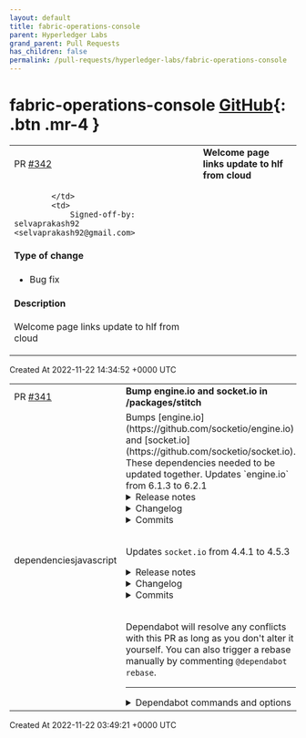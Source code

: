 ```yaml
---
layout: default
title: fabric-operations-console
parent: Hyperledger Labs
grand_parent: Pull Requests
has_children: false
permalink: /pull-requests/hyperledger-labs/fabric-operations-console
---
```


# fabric-operations-console <span class="fs-3 right-align">[GitHub](https://github.com/hyperledger-labs/fabric-operations-console){: .btn .mr-4 }</span>


<div>
    <table>
        <tr>
            <td>
                PR <a href="https://github.com/hyperledger-labs/fabric-operations-console/pull/342" class=".btn">#342</a>
            </td>
            <td>
                <b>
                    Welcome page links update to hlf from cloud
                </b>
            </td>
        </tr>
        <tr>
            <td>
                
            </td>
            <td>
                Signed-off-by: selvaprakash92 <selvaprakash92@gmail.com>

#### Type of change

<!--- What type of change? Pick one option and delete the others. -->

- Bug fix

#### Description
<!--- Describe your changes in detail, including motivation. -->

 Welcome page links update to hlf from cloud
            </td>
        </tr>
    </table>
    <div class="right-align">
        Created At 2022-11-22 14:34:52 +0000 UTC
    </div>
</div>

<div>
    <table>
        <tr>
            <td>
                PR <a href="https://github.com/hyperledger-labs/fabric-operations-console/pull/341" class=".btn">#341</a>
            </td>
            <td>
                <b>
                    Bump engine.io and socket.io in /packages/stitch
                </b>
            </td>
        </tr>
        <tr>
            <td>
                <span class="chip">dependencies</span><span class="chip">javascript</span>
            </td>
            <td>
                Bumps [engine.io](https://github.com/socketio/engine.io) and [socket.io](https://github.com/socketio/socket.io). These dependencies needed to be updated together.
Updates `engine.io` from 6.1.3 to 6.2.1
<details>
<summary>Release notes</summary>
<p><em>Sourced from <a href="https://github.com/socketio/engine.io/releases">engine.io's releases</a>.</em></p>
<blockquote>
<h2>6.2.1</h2>
<p>:warning: This release contains an important security fix :warning:</p>
<p>A malicious client could send a specially crafted HTTP request, triggering an uncaught exception and killing the Node.js process:</p>
<pre><code>Error: read ECONNRESET
    at TCP.onStreamRead (internal/stream_base_commons.js:209:20)
Emitted 'error' event on Socket instance at:
    at emitErrorNT (internal/streams/destroy.js:106:8)
    at emitErrorCloseNT (internal/streams/destroy.js:74:3)
    at processTicksAndRejections (internal/process/task_queues.js:80:21) {
  errno: -104,
  code: 'ECONNRESET',
  syscall: 'read'
}
</code></pre>
<p>Please upgrade as soon as possible.</p>
<h3>Bug Fixes</h3>
<ul>
<li>catch errors when destroying invalid upgrades (<a href="https://github-redirect.dependabot.com/socketio/engine.io/issues/658">#658</a>) (<a href="https://github.com/socketio/engine.io/commit/425e833ab13373edf1dd5a0706f07100db14e3c6">425e833</a>)</li>
</ul>
<h2>6.2.0</h2>
<h2>Features</h2>
<ul>
<li>add the &quot;maxPayload&quot; field in the handshake details (<a href="https://github.com/socketio/engine.io/commit/088dcb4dff60df39785df13d0a33d3ceaa1dff38">088dcb4</a>)</li>
</ul>
<p>So that clients in HTTP long-polling can decide how many packets they have to send to stay under the maxHttpBufferSize
value.</p>
<p>This is a backward compatible change which should not mandate a new major revision of the protocol (we stay in v4), as
we only add a field in the JSON-encoded handshake data:</p>
<pre><code>0{&quot;sid&quot;:&quot;lv_VI97HAXpY6yYWAAAC&quot;,&quot;upgrades&quot;:[&quot;websocket&quot;],&quot;pingInterval&quot;:25000,&quot;pingTimeout&quot;:5000,&quot;maxPayload&quot;:1000000}
</code></pre>
<h4>Links</h4>
<ul>
<li>Diff: <a href="https://github.com/socketio/engine.io/compare/6.1.3...6.2.0">https://github.com/socketio/engine.io/compare/6.1.3...6.2.0</a></li>
<li>Client release: <a href="https://github.com/socketio/engine.io-client/releases/tag/6.2.0">6.2.0</a></li>
<li>ws version: <a href="https://github.com/websockets/ws/releases/tag/8.2.3">~8.2.3</a></li>
</ul>
</blockquote>
</details>
<details>
<summary>Changelog</summary>
<p><em>Sourced from <a href="https://github.com/socketio/engine.io/blob/main/CHANGELOG.md">engine.io's changelog</a>.</em></p>
<blockquote>
<h2><a href="https://github.com/socketio/engine.io/compare/6.2.0...6.2.1">6.2.1</a> (2022-11-20)</h2>
<p>:warning: This release contains an important security fix :warning:</p>
<p>A malicious client could send a specially crafted HTTP request, triggering an uncaught exception and killing the Node.js process:</p>
<pre><code>Error: read ECONNRESET
    at TCP.onStreamRead (internal/stream_base_commons.js:209:20)
Emitted 'error' event on Socket instance at:
    at emitErrorNT (internal/streams/destroy.js:106:8)
    at emitErrorCloseNT (internal/streams/destroy.js:74:3)
    at processTicksAndRejections (internal/process/task_queues.js:80:21) {
  errno: -104,
  code: 'ECONNRESET',
  syscall: 'read'
}
</code></pre>
<p>Please upgrade as soon as possible.</p>
<h3>Bug Fixes</h3>
<ul>
<li>catch errors when destroying invalid upgrades (<a href="https://github-redirect.dependabot.com/socketio/engine.io/issues/658">#658</a>) (<a href="https://github.com/socketio/engine.io/commit/425e833ab13373edf1dd5a0706f07100db14e3c6">425e833</a>)</li>
</ul>
<h1><a href="https://github.com/socketio/engine.io/compare/3.5.0...3.6.0">3.6.0</a> (2022-06-06)</h1>
<h3>Bug Fixes</h3>
<ul>
<li>add extension in the package.json main entry (<a href="https://github-redirect.dependabot.com/socketio/engine.io/issues/608">#608</a>) (<a href="https://github.com/socketio/engine.io/commit/3ad0567dbd57cfb7c2ff4e8b7488d80f37022b4a">3ad0567</a>)</li>
<li>do not reset the ping timer after upgrade (<a href="https://github.com/socketio/engine.io/commit/1f5d4699862afee1e410fcb0e1f5e751ebcd2f9f">1f5d469</a>), closes <a href="https://github-redirect.dependabot.com//github-redirect.dependabot.com/socketio/socket.io-client-swift/pull/1309/issues/issuecomment-768475704">socketio/socket.io-client-swift#1309</a></li>
</ul>
<h3>Features</h3>
<ul>
<li>decrease the default value of maxHttpBufferSize (<a href="https://github.com/socketio/engine.io/commit/58e274c437e9cbcf69fd913c813aad8fbd253703">58e274c</a>)</li>
</ul>
<p>This change reduces the default value from 100 mb to a more sane 1 mb.</p>
<p>This helps protect the server against denial of service attacks by malicious clients sending huge amounts of data.</p>
<p>See also: <a href="https://github.com/advisories/GHSA-j4f2-536g-r55m">https://github.com/advisories/GHSA-j4f2-536g-r55m</a></p>
<ul>
<li>increase the default value of pingTimeout (<a href="https://github.com/socketio/engine.io/commit/f55a79a28a5fbc6c9edae876dd11308b89cc979e">f55a79a</a>)</li>
</ul>
<!-- raw HTML omitted -->
</blockquote>
<p>... (truncated)</p>
</details>
<details>
<summary>Commits</summary>
<ul>
<li><a href="https://github.com/socketio/engine.io/commit/24b847be6a61b64efc8c8c4d058a69259ad67693"><code>24b847b</code></a> chore(release): 6.2.1</li>
<li><a href="https://github.com/socketio/engine.io/commit/425e833ab13373edf1dd5a0706f07100db14e3c6"><code>425e833</code></a> fix: catch errors when destroying invalid upgrades (<a href="https://github-redirect.dependabot.com/socketio/engine.io/issues/658">#658</a>)</li>
<li><a href="https://github.com/socketio/engine.io/commit/99adb00ba11d80ab27a4a2f4afd0eebd8aa406c5"><code>99adb00</code></a> chore(deps): bump xmlhttprequest-ssl and engine.io-client in /examples/latenc...</li>
<li><a href="https://github.com/socketio/engine.io/commit/d196f6a6b746b5e362b131a1a16901a3db12cb21"><code>d196f6a</code></a> chore(deps): bump minimatch from 3.0.4 to 3.1.2 (<a href="https://github-redirect.dependabot.com/socketio/engine.io/issues/660">#660</a>)</li>
<li><a href="https://github.com/socketio/engine.io/commit/7c1270f98c51e51dfae1237492a56276070fd10e"><code>7c1270f</code></a> chore(deps): bump nanoid from 3.1.25 to 3.3.1 (<a href="https://github-redirect.dependabot.com/socketio/engine.io/issues/659">#659</a>)</li>
<li><a href="https://github.com/socketio/engine.io/commit/535a01d8898a5cc858c9d6031fc5ecda96ea4579"><code>535a01d</code></a> ci: add Node.js 18 in the test matrix</li>
<li><a href="https://github.com/socketio/engine.io/commit/1b71a6f5cb868c934696ae3cc1a92d1168ec8505"><code>1b71a6f</code></a> docs: remove &quot;Vanilla JS&quot; highlight from README (<a href="https://github-redirect.dependabot.com/socketio/engine.io/issues/656">#656</a>)</li>
<li><a href="https://github.com/socketio/engine.io/commit/917d1d29e13f2e8f523c3738f6413f67b587aebe"><code>917d1d2</code></a> refactor: replace deprecated <code>String.prototype.substr()</code> (<a href="https://github-redirect.dependabot.com/socketio/engine.io/issues/646">#646</a>)</li>
<li><a href="https://github.com/socketio/engine.io/commit/020801ab8ce2d4cba517fe04df89b39d403123a5"><code>020801a</code></a> chore: add changelog for version 3.6.0</li>
<li><a href="https://github.com/socketio/engine.io/commit/ed1d6f912ce61b13e2ae7ce7a1027b8c5fae2f15"><code>ed1d6f9</code></a> test: make test script work on Windows (<a href="https://github-redirect.dependabot.com/socketio/engine.io/issues/643">#643</a>)</li>
<li>Additional commits viewable in <a href="https://github.com/socketio/engine.io/compare/6.1.3...6.2.1">compare view</a></li>
</ul>
</details>
<br />

Updates `socket.io` from 4.4.1 to 4.5.3
<details>
<summary>Release notes</summary>
<p><em>Sourced from <a href="https://github.com/socketio/socket.io/releases">socket.io's releases</a>.</em></p>
<blockquote>
<h2>4.5.3</h2>
<h3>Bug Fixes</h3>
<ul>
<li><strong>typings:</strong> accept an HTTP2 server in the constructor (<a href="https://github.com/socketio/socket.io/commit/d3d0a2d5beaff51fd145f810bcaf6914213f8a06">d3d0a2d</a>)</li>
<li><strong>typings:</strong> apply types to &quot;io.timeout(...).emit()&quot; calls (<a href="https://github.com/socketio/socket.io/commit/e357daf5858560bc84e7e50cd36f0278d6721ea1">e357daf</a>)</li>
</ul>
<h4>Links:</h4>
<ul>
<li>Diff: <a href="https://github.com/socketio/socket.io/compare/4.5.2...4.5.3">https://github.com/socketio/socket.io/compare/4.5.2...4.5.3</a></li>
<li>Client release: <a href="https://github.com/socketio/socket.io-client/releases/tag/4.5.3">4.5.3</a></li>
<li>engine.io version:  <code>~6.2.0</code></li>
<li>ws version: <code>~8.2.3</code></li>
</ul>
<h2>4.5.2</h2>
<h3>Bug Fixes</h3>
<ul>
<li>prevent the socket from joining a room after disconnection (<a href="https://github.com/socketio/socket.io/commit/18f3fdab12947a9fee3e9c37cfc1da97027d1473">18f3fda</a>)</li>
<li><strong>uws:</strong> prevent the server from crashing after upgrade (<a href="https://github.com/socketio/socket.io/commit/ba497ee3eb52c4abf1464380d015d8c788714364">ba497ee</a>)</li>
</ul>
<h4>Links:</h4>
<ul>
<li>Diff: <a href="https://github.com/socketio/socket.io/compare/4.5.1...4.5.2">https://github.com/socketio/socket.io/compare/4.5.1...4.5.2</a></li>
<li>Client release: <a href="https://github.com/socketio/socket.io-client/releases/tag/4.5.2">4.5.2</a></li>
<li>engine.io version:  <code>~6.2.0</code></li>
<li>ws version: <code>~8.2.3</code></li>
</ul>
<h2>4.5.1</h2>
<h3>Bug Fixes</h3>
<ul>
<li>forward the local flag to the adapter when using fetchSockets() (<a href="https://github.com/socketio/socket.io/commit/30430f0985f8e7c49394543d4c84913b6a15df60">30430f0</a>)</li>
<li><strong>typings:</strong> add HTTPS server to accepted types (<a href="https://github-redirect.dependabot.com/socketio/socket.io/issues/4351">#4351</a>) (<a href="https://github.com/socketio/socket.io/commit/9b43c9167cff817c60fa29dbda2ef7cd938aff51">9b43c91</a>)</li>
</ul>
<h4>Links:</h4>
<ul>
<li>Diff: <a href="https://github.com/socketio/socket.io/compare/4.5.0...4.5.1">https://github.com/socketio/socket.io/compare/4.5.0...4.5.1</a></li>
<li>Client release: <a href="https://github.com/socketio/socket.io-client/releases/tag/4.5.1">4.5.1</a></li>
<li>engine.io version:  <code>~6.2.0</code></li>
<li>ws version: <code>~8.2.3</code></li>
</ul>
<h2>4.5.0</h2>
<h3>Bug Fixes</h3>
<ul>
<li><strong>typings:</strong> ensure compatibility with TypeScript 3.x (<a href="https://github-redirect.dependabot.com/socketio/socket.io/issues/4259">#4259</a>) (<a href="https://github.com/socketio/socket.io/commit/02c87a85614e217b8e7b93753f315790ae9d99f6">02c87a8</a>)</li>
</ul>
<h3>Features</h3>
<ul>
<li>add support for catch-all listeners for outgoing packets (<a href="https://github.com/socketio/socket.io/commit/531104d332690138b7aab84d5583d6204132c8b4">531104d</a>)</li>
</ul>
<p>This is similar to <code>onAny()</code>, but for outgoing packets.</p>
<!-- raw HTML omitted -->
</blockquote>
<p>... (truncated)</p>
</details>
<details>
<summary>Changelog</summary>
<p><em>Sourced from <a href="https://github.com/socketio/socket.io/blob/main/CHANGELOG.md">socket.io's changelog</a>.</em></p>
<blockquote>
<h2><a href="https://github.com/socketio/socket.io/compare/4.5.2...4.5.3">4.5.3</a> (2022-10-15)</h2>
<h3>Bug Fixes</h3>
<ul>
<li><strong>typings:</strong> accept an HTTP2 server in the constructor (<a href="https://github.com/socketio/socket.io/commit/d3d0a2d5beaff51fd145f810bcaf6914213f8a06">d3d0a2d</a>)</li>
<li><strong>typings:</strong> apply types to &quot;io.timeout(...).emit()&quot; calls (<a href="https://github.com/socketio/socket.io/commit/e357daf5858560bc84e7e50cd36f0278d6721ea1">e357daf</a>)</li>
</ul>
<h2><a href="https://github.com/socketio/socket.io/compare/4.5.1...4.5.2">4.5.2</a> (2022-09-02)</h2>
<h3>Bug Fixes</h3>
<ul>
<li>prevent the socket from joining a room after disconnection (<a href="https://github.com/socketio/socket.io/commit/18f3fdab12947a9fee3e9c37cfc1da97027d1473">18f3fda</a>)</li>
<li><strong>uws:</strong> prevent the server from crashing after upgrade (<a href="https://github.com/socketio/socket.io/commit/ba497ee3eb52c4abf1464380d015d8c788714364">ba497ee</a>)</li>
</ul>
<h1><a href="https://github.com/socketio/socket.io/compare/2.4.1...2.5.0">2.5.0</a> (2022-06-26)</h1>
<h3>Bug Fixes</h3>
<ul>
<li>fix race condition in dynamic namespaces (<a href="https://github.com/socketio/socket.io/commit/05e1278cfa99f3ecf3f8f0531ffe57d850e9a05b">05e1278</a>)</li>
<li>ignore packet received after disconnection (<a href="https://github.com/socketio/socket.io/commit/22d4bdf00d1a03885dc0171125faddfaef730066">22d4bdf</a>)</li>
<li>only set 'connected' to true after middleware execution (<a href="https://github.com/socketio/socket.io/commit/226cc16165f9fe60f16ff4d295fb91c8971cde35">226cc16</a>)</li>
<li>prevent the socket from joining a room after disconnection (<a href="https://github.com/socketio/socket.io/commit/f223178eb655a7713303b21a78f9ef9e161d6458">f223178</a>)</li>
</ul>
<h2><a href="https://github.com/socketio/socket.io/compare/4.5.0...4.5.1">4.5.1</a> (2022-05-17)</h2>
<h3>Bug Fixes</h3>
<ul>
<li>forward the local flag to the adapter when using fetchSockets() (<a href="https://github.com/socketio/socket.io/commit/30430f0985f8e7c49394543d4c84913b6a15df60">30430f0</a>)</li>
<li><strong>typings:</strong> add HTTPS server to accepted types (<a href="https://github-redirect.dependabot.com/socketio/socket.io/issues/4351">#4351</a>) (<a href="https://github.com/socketio/socket.io/commit/9b43c9167cff817c60fa29dbda2ef7cd938aff51">9b43c91</a>)</li>
</ul>
<h1><a href="https://github.com/socketio/socket.io/compare/4.4.1...4.5.0">4.5.0</a> (2022-04-23)</h1>
<h3>Bug Fixes</h3>
<ul>
<li><strong>typings:</strong> ensure compatibility with TypeScript 3.x (<a href="https://github-redirect.dependabot.com/socketio/socket.io/issues/4259">#4259</a>) (<a href="https://github.com/socketio/socket.io/commit/02c87a85614e217b8e7b93753f315790ae9d99f6">02c87a8</a>)</li>
</ul>
<!-- raw HTML omitted -->
</blockquote>
<p>... (truncated)</p>
</details>
<details>
<summary>Commits</summary>
<ul>
<li><a href="https://github.com/socketio/socket.io/commit/945c84be47d2923a9132786c9fd11dd90fa2c6db"><code>945c84b</code></a> chore(release): 4.5.3</li>
<li><a href="https://github.com/socketio/socket.io/commit/d3d0a2d5beaff51fd145f810bcaf6914213f8a06"><code>d3d0a2d</code></a> fix(typings): accept an HTTP2 server in the constructor</li>
<li><a href="https://github.com/socketio/socket.io/commit/19b225b0c8a093d7f54ccf1b9d3765bc8f463a65"><code>19b225b</code></a> docs(examples): update dependencies of the basic CRUD example</li>
<li><a href="https://github.com/socketio/socket.io/commit/8fae95dd182ee1fdd033f7646eacc6beca6f456a"><code>8fae95d</code></a> docs: add jsdoc for each public method</li>
<li><a href="https://github.com/socketio/socket.io/commit/e6f6b906db8209996b1adb564332cb443df38fc6"><code>e6f6b90</code></a> docs: add deprecation notice for the allSockets() method</li>
<li><a href="https://github.com/socketio/socket.io/commit/596eb88af7fcd41e9d7c0abca4d1305a7e2c2fea"><code>596eb88</code></a> ci: upgrade to actions/checkout@3 and actions/setup-node@3</li>
<li><a href="https://github.com/socketio/socket.io/commit/e357daf5858560bc84e7e50cd36f0278d6721ea1"><code>e357daf</code></a> fix(typings): apply types to &quot;io.timeout(...).emit()&quot; calls</li>
<li><a href="https://github.com/socketio/socket.io/commit/10fa4a2690fafcf9415e49aad507394e0b9a9ab0"><code>10fa4a2</code></a> refactor: add list of possible disconnection reasons</li>
<li><a href="https://github.com/socketio/socket.io/commit/8be95b3bd323f83b9bc5d7b0292abc2dbea9ce56"><code>8be95b3</code></a> chore(release): 4.5.2</li>
<li><a href="https://github.com/socketio/socket.io/commit/ba497ee3eb52c4abf1464380d015d8c788714364"><code>ba497ee</code></a> fix(uws): prevent the server from crashing after upgrade</li>
<li>Additional commits viewable in <a href="https://github.com/socketio/socket.io/compare/4.4.1...4.5.3">compare view</a></li>
</ul>
</details>
<br />


Dependabot will resolve any conflicts with this PR as long as you don't alter it yourself. You can also trigger a rebase manually by commenting `@dependabot rebase`.

[//]: # (dependabot-automerge-start)
[//]: # (dependabot-automerge-end)

---

<details>
<summary>Dependabot commands and options</summary>
<br />

You can trigger Dependabot actions by commenting on this PR:
- `@dependabot rebase` will rebase this PR
- `@dependabot recreate` will recreate this PR, overwriting any edits that have been made to it
- `@dependabot merge` will merge this PR after your CI passes on it
- `@dependabot squash and merge` will squash and merge this PR after your CI passes on it
- `@dependabot cancel merge` will cancel a previously requested merge and block automerging
- `@dependabot reopen` will reopen this PR if it is closed
- `@dependabot close` will close this PR and stop Dependabot recreating it. You can achieve the same result by closing it manually
- `@dependabot ignore this major version` will close this PR and stop Dependabot creating any more for this major version (unless you reopen the PR or upgrade to it yourself)
- `@dependabot ignore this minor version` will close this PR and stop Dependabot creating any more for this minor version (unless you reopen the PR or upgrade to it yourself)
- `@dependabot ignore this dependency` will close this PR and stop Dependabot creating any more for this dependency (unless you reopen the PR or upgrade to it yourself)
- `@dependabot use these labels` will set the current labels as the default for future PRs for this repo and language
- `@dependabot use these reviewers` will set the current reviewers as the default for future PRs for this repo and language
- `@dependabot use these assignees` will set the current assignees as the default for future PRs for this repo and language
- `@dependabot use this milestone` will set the current milestone as the default for future PRs for this repo and language

You can disable automated security fix PRs for this repo from the [Security Alerts page](https://github.com/hyperledger-labs/fabric-operations-console/network/alerts).

</details>
            </td>
        </tr>
    </table>
    <div class="right-align">
        Created At 2022-11-22 03:49:21 +0000 UTC
    </div>
</div>

